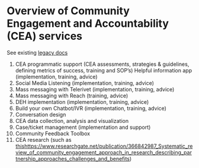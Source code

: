 # Overview of Community Engagement and Accountability (CEA) services
See existing [legacy docs](https://github.com/rodekruis/CEA-IM-Services/wiki)

1. CEA programmatic support (CEA assessments, strategies & guidelines, defining metrics of success, training and SOP’s)
Helpful information app (implementation, training, advice)
2. Social Media Listening (implementation, training, advice)
3. Mass messaging with Telerivet (implementation, training, advice)
4. Mass messaging with Reach (training, advice)
5. DEH implementation (implementation, training, advice)
6. Build your own Chatbot/IVR (implementation, training, advice)
8. Conversation design
9. CEA data collection, analysis and visualization
10. Case/ticket management (implementation and support)
11. Community Feedback Toolbox
12. CEA research (such as [this](https://www.researchgate.net/publication/366842987_Systematic_review_of_community_engagement_approach_in_research_describing_partnership_approaches_challenges_and_benefits)https://www.researchgate.net/publication/366842987_Systematic_review_of_community_engagement_approach_in_research_describing_partnership_approaches_challenges_and_benefits)
